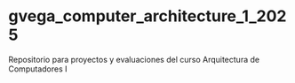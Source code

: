 # gvega_computer_architecture_1_2025

Repositorio para proyectos y evaluaciones del curso Arquitectura de Computadores I
